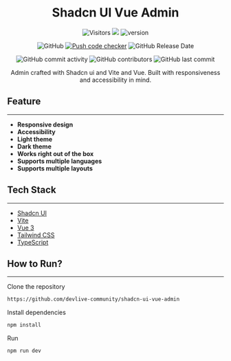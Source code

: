 <div style="text-align: center;">

# Shadcn UI Vue Admin

![Visitors](https://api.visitorbadge.io/api/visitors?path=https%3A%2F%2Fgithub.com%2Fdevlive-community%2Fshadcn-ui-vue-admin&countColor=%23263759&style=flat)
[![](https://tokei.rs/b1/github/devlive-community/shadcn-ui-vue-admin)](https://github.com/devlive-community/shadcn-ui-vue-admin)
![version](https://img.shields.io/github/v/release/devlive-community/shadcn-ui-vue-admin.svg)

![GitHub](https://img.shields.io/github/license/devlive-community/shadcn-ui-vue-admin)
[![Push code checker](https://github.com/devlive-community/shadcn-ui-vue-admin/actions/workflows/checker.yml/badge.svg)](https://github.com/devlive-community/shadcn-ui-vue-admin/actions/workflows/checker.yml)
![GitHub Release Date](https://img.shields.io/github/release-date/devlive-community/shadcn-ui-vue-admin?style=flat-square)

![GitHub commit activity](https://img.shields.io/github/commit-activity/y/devlive-community/shadcn-ui-vue-admin?style=flat-square)
![GitHub contributors](https://img.shields.io/github/contributors-anon/devlive-community/shadcn-ui-vue-admin?style=flat-square)
![GitHub last commit](https://img.shields.io/github/last-commit/devlive-community/shadcn-ui-vue-admin?style=flat-square)

Admin crafted with Shadcn ui and Vite and Vue. Built with responsiveness and accessibility in mind.

</div>

## Feature

---

- **Responsive design**
- **Accessibility**
- **Light theme**
- **Dark theme**
- **Works right out of the box**
- **Supports multiple languages**
- **Supports multiple layouts**

## Tech Stack

---

- [Shadcn UI](https://shadcn.com/)
- [Vite](https://vitejs.dev/)
- [Vue 3](https://vuejs.org/)
- [Tailwind CSS](https://tailwindcss.com/)
- [TypeScript](https://www.typescriptlang.org/)

## How to Run?

---

Clone the repository

```bash
https://github.com/devlive-community/shadcn-ui-vue-admin
```

Install dependencies

```bash
npm install
```

Run

```bash
npm run dev
```
